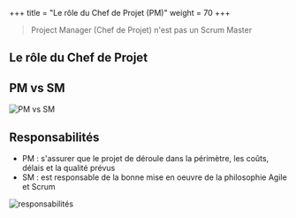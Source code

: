 +++
title = "Le rôle du Chef de Projet (PM)"
weight = 70
+++

> Project Manager (Chef de Projet) n'est pas un Scrum Master


## Le rôle du Chef de Projet

## PM vs SM
![PM vs SM](pm_vs_sm.png)

## Responsabilités
- PM : s'assurer que le projet de déroule dans la périmètre, les coûts, délais et la qualité prévus
- SM : est responsable de la bonne mise en oeuvre de la philosophie Agile et Scrum

![responsabilités](responsabilites.png)
